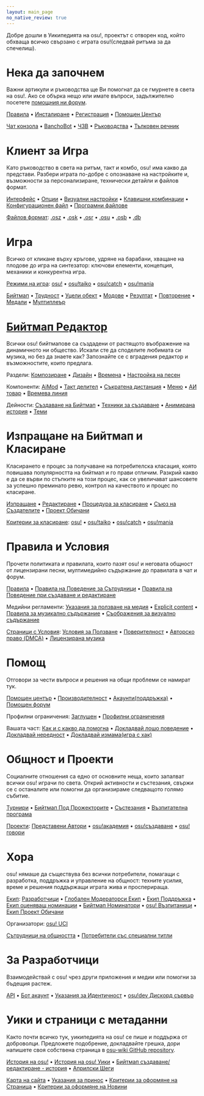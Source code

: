 ```yaml
---
layout: main_page
no_native_review: true
---
```


<div class="wiki-main-page__blurb">
Добре дошли в Уикипедията на osu!, проектът с отворен код, който обхваща всичко свързано с играта osu!(следвай ритъма за да спечелиш).
</div>

<div class="wiki-main-page__panels">
<div class="wiki-main-page-panel wiki-main-page-panel--full">

# Нека да започнем

Важни артикули и ръководства ще Ви помогнат да се гмурнете в света на osu!. Ако се обърка нещо или имате въпроси, задължително посетете [помощния ни форум](https://osu.ppy.sh/forum/5).

[Правила](/wiki/Rules) • [Инсталиране](/wiki/Installation) • [Регистрация](/wiki/Registration) • [Помощен Център](/wiki/Help_Centre)

[Чат конзола](/wiki/Chat_Console) • [BanchoBot](/wiki/BanchoBot) • [ЧЗВ](/wiki/FAQ) • [Ръководства](/wiki/Guides) • [Тълковен речник](/wiki/Glossary)

</div>
<div class="wiki-main-page-panel">

# Клиент за Игра

Като ръководство в света на ритъм, такт и комбо, osu! има какво да представи. Разбери играта по-добре с опознаване на настройките и, възможности за персонализиране, технически детайли и файлов формат.

[Интерфейс](/wiki/Interface) • [Опции](/wiki/Options) • [Визуални настройки](/wiki/Visual_Settings) • [Клавишни комбинации](/wiki/Shortcut_key_reference) • [Конфигурационен файл](/wiki/osu!_Program_Files/User_Configuration_File) • [Програмни файлове](/wiki/osu!_Program_Files)

[Файлов формат](/wiki/osu!_File_Formats): [.osz](/wiki/osu!_File_Formats/Osz_(file_format)) • [.osk](/wiki/osu!_File_Formats/Osk_(file_format)) • [.osr](/wiki/osu!_File_Formats/Osr_(file_format)) • [.osu](/wiki/osu!_File_Formats/Osu_(file_format)) • [.osb](/wiki/osu!_File_Formats/Osb_(file_format)) • [.db](/wiki/osu!_File_Formats/Db_(file_format))

</div>
<div class="wiki-main-page-panel">

# Игра

Всичко от кликане върху кръгове, удряне на барабани, хващане на плодове до игра на синтезатор: ключови елементи, концепция, механики и конкурентна игра.

[Режими на игра](/wiki/Game_mode): [osu!](/wiki/Game_mode/osu!) • [osu!taiko](/wiki/Game_mode/osu!taiko) • [osu!catch](/wiki/Game_mode/osu!catch) • [osu!mania](/wiki/Game_mode/osu!mania)

[Бийтмап](/wiki/Beatmap) • [Трудност](/wiki/Beatmap/Difficulty) • [Уцели обект](/wiki/Hit_object) • [Модове](/wiki/Game_modifier) • [Резултат](/wiki/Score) • [Повторение](/wiki/Replay) • [Медали](/wiki/Medals) • [Мултиплеър](/wiki/Multi)

</div>
<div class="wiki-main-page-panel">

# [Бийтмап Редактор](/wiki/Beatmap_Editor)

Всички osu! бийтмапове са създадени от растящото въображение на динамичното ни общество. Искали сте да споделите любимата си музика, но без да знаете как? Запознайте се с вградения редактор и възможностите, които предлага.

Раздели: [Композиране](/wiki/Beatmap_Editor/Compose) • [Дизайн](/wiki/Beatmap_Editor/Design) • [Времена](/wiki/Beatmap_Editor/Timing) • [Настройка на песен](/wiki/Beatmap_Editor/Song_Setup)

Компоненти: [AiMod](/wiki/Beatmap_Editor/AiMod) • [Такт делител](/wiki/Beatmap_Editor/Beat_Snap_Divisor) • [Съкратена дистанция](/wiki/Beatmap_Editor/Distance_Snap) • [Меню](/wiki/Beatmap_Editor/Menu) • [АИ товар](/wiki/Beatmap_Editor/SB_Load) • [Времева линия](/wiki/Beatmap_Editor/Timelines)

Дейности: [Създаване на Бийтмап](/wiki/Beatmapping) • [Техники за създаване](/wiki/Mapping_Techniques) • [Анимирана история](/wiki/Storyboarding) • [Теми](/wiki/Skinning)

</div>
<div class="wiki-main-page-panel">

# Изпращане на Бийтмап и Класиране

Класирането е процес за получаване на потребителска класация, която повишава популярността на бийтмап и го прави отличим. Разкрий какво е да се върви по стъпките на този процес, как се увеличават шансовете за успешно преминатo ревю, контрол на качеството и процес по класиране.

[Изпращане](/wiki/Submission) • [Редактиране](/wiki/Modding) • [Процедура за класиране](/wiki/Beatmap_ranking_procedure) • [Съюз на Създателите](/wiki/Mappers_Guild) • [Проект Обичани](/wiki/Project_Loved)

[Критерии за класиране](/wiki/Ranking_Criteria): [osu!](/wiki/Ranking_Criteria/osu!) • [osu!taiko](/wiki/Ranking_Criteria/osu!taiko) • [osu!catch](/wiki/Ranking_Criteria/osu!catch) • [osu!mania](/wiki/Ranking_Criteria/osu!mania)

</div>
<div class="wiki-main-page-panel">

# Правила и Условия

Прочети политиката и правилата, които пазят osu! и неговата общност от лицензирани песни, мултимедийно съдържание до правилата в чат и форум.

[Правила](/wiki/Rules) • [Правила на Поведение за Сътрудници](/wiki/Contributor_Code_of_Conduct) • [Правила на Поведение при създаване и редактиране](/wiki/Rules/Code_of_Conduct_for_Modding_and_Mapping)

Медийни регламенти: [Указания за ползване на медия](/wiki/Rules/Content_Usage_Guidelines) • [Explicit content](/wiki/Rules/Explicit_Content) • [Правила за музикално съдържание](/wiki/Rules/Song_Content_Rules) • [Съображения за визуално съдържание](/wiki/Rules/Visual_Content_Considerations)

[Страници с Условия](/wiki/Legal): [Условия за Ползване](/wiki/Legal/Terms) • [Поверителност](/wiki/Legal/Privacy) • [Авторско право (DMCA)](/wiki/Legal/Copyright) • [Лицензирана музика](/wiki/Legal/Music_Licensing)

</div>
<div class="wiki-main-page-panel">

# Помощ

Отговори за чести въпроси и решения на общи проблеми се намират тук.

[Помощен център](/wiki/Help_Centre) • [Производителност](/wiki/Performance_Troubleshooting) • [Акаунти(поддръжка)](/wiki/People/The_Team/Account_support_team) • [Помощен форум](https://osu.ppy.sh/forum/5)

Профилни ограничения: [Заглушен](/wiki/Silence) • [Профилни ограничения](/wiki/Help_Centre/Account_Restrictions)

Вашата част: [Как и с какво да помогна](/wiki/How_you_can_help!) • [Докладвай лошо поведение](/wiki/Reporting_Bad_Behaviour) • [Докладвай нередност](/wiki/Reporting_Bad_Behaviour/Abuse) • [Докладвай измама(игра с хак)](/wiki/Reporting_Bad_Behaviour/Handling_Foul_Play)

</div>
<div class="wiki-main-page-panel">

# Общност и Проекти

Социалните отношения са едно от основните неща, които запалват всички osu! играчи по света. Открий активности и състезания, свържи се с останалите или помогни да организираме следващото голямо събитие.

[Турнири](/wiki/Tournaments) • [Бийтмап Под Прожекторите](/wiki/Beatmap_Spotlights) • [Състезания](/wiki/Contests) • [Възпитателна програма](/wiki/Community_Mentorship_Program)

[Проекти](/wiki/Projects): [Представени Автори](/wiki/Featured_Artists) • [osu!академия](/wiki/osu!academy) • [osu!създаване](/wiki/osu!mapping) • [osu!говори](/wiki/osu!talk)

</div>
<div class="wiki-main-page-panel">

# Хора

osu! нямаше да съществува без всички потребители, помагащи с разработка, поддръжка и управление на общност: техните усилия, време и решения поддържащи играта жива и просперираща. 

[Екип](/wiki/People/The_Team): [Разработчици](/wiki/People/The_Team/Developers) • [Глобален Модераторси Екип](/wiki/People/The_Team/Global_Moderation_Team) • [Екип Поддръжка](/wiki/People/The_Team/Support_Team) • [Екип оценяващ номинации](/wiki/People/The_Team/Nomination_Assessment_Team) • [Бийтмап Номинатори](/wiki/People/The_Team/Beatmap_Nominators) • [osu! Възпитаници](/wiki/People/The_Team/osu!_Alumni) • [Екип Проект Обичани](/wiki/People/The_Team/Project_Loved_Team)

Организатори: [osu! UCI](/wiki/Organisations/osu!_UCI)

[Сътрудници на общността](/wiki/People/Community_Contributors) • [Потребители със специални титли](/wiki/People/Users_with_unique_titles)

</div>
<div class="wiki-main-page-panel">

# За Разработчици

Взаимодействай с osu! чрез други приложения и медии или помогни за бъдещия растеж.

[API](/wiki/osu!api) • [Бот акаунт](/wiki/Bot_account) • [Указания за Идентичност](/wiki/Brand_identity_guidelines) • [osu!dev Дискорд сървър](/wiki/osu!dev_Discord_server)

</div>
<div class="wiki-main-page-panel">

# Уики и страници с метаданни

Както почти всичко тук, уикипедията на osu! се пише и поддържа от доброволци. Предложете подобрение, докладвайте грешка, дори напишете своя собствена страница в [osu-wiki GitHub repository](https://github.com/ppy/osu-wiki "osu! Уики в GitHub").

[История на osu!](/wiki/History_of_osu!) • [История на osu! Уики](/wiki/History_of_osu!/osu!_wiki) • [Бийтмап създаване/редактиране - история](/wiki/Mapping_and_Modding_Timeline) • [Априлски Шеги](/wiki/History_of_osu!/April_Fools)

[Карта на сайта](/wiki/Sitemap) • [Указания за принос](/wiki/osu!_wiki/Contribution_guide) • [Критерии за оформяне на Страница](/wiki/Article_Styling_Criteria) • [Критерии за оформяне на Новини](/wiki/News_Styling_Criteria)

</div>
</div>
